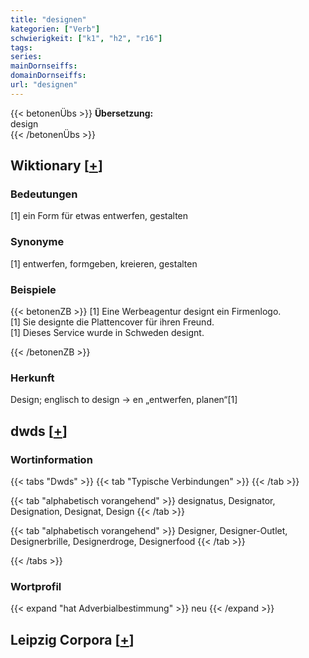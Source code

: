 ```yaml
---
title: "designen"
kategorien: ["Verb"]
schwierigkeit: ["k1", "h2", "r16"]
tags:
series:
mainDornseiffs:
domainDornseiffs:
url: "designen"
---
```


{{< betonenÜbs >}}
**Übersetzung:**  
design  
{{< /betonenÜbs >}}

## Wiktionary [[+](https://de.wiktionary.org/wiki/designen)]

### Bedeutungen
[1] ein Form für etwas entwerfen, gestalten  

### Synonyme
[1] entwerfen, formgeben, kreieren, gestalten  

### Beispiele
{{< betonenZB >}}
[1] Eine Werbeagentur designt ein Firmenlogo.  
[1] Sie designte die Plattencover für ihren Freund.  
[1] Dieses Service wurde in Schweden designt.  

{{< /betonenZB >}}
### Herkunft
Design; englisch to design → en „entwerfen, planen“[1]  



## dwds [[+](https://www.dwds.de/wb/designen)]

### Wortinformation
{{< tabs "Dwds" >}}
{{< tab "Typische Verbindungen" >}}
{{< /tab >}}

{{< tab "alphabetisch vorangehend" >}}
designatus, Designator, Designation, Designat, Design
{{< /tab >}}

{{< tab "alphabetisch vorangehend" >}}
Designer, Designer-Outlet, Designerbrille, Designerdroge, Designerfood
{{< /tab >}}

{{< /tabs >}}

### Wortprofil
{{< expand "hat Adverbialbestimmung" >}} neu {{< /expand >}}

## Leipzig Corpora [[+](https://corpora.uni-leipzig.de/en/res?word=designen&corpusId=deu_newscrawl-public_2018)]

